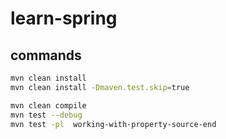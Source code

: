# learn-spring

## commands

```bash
mvn clean install
mvn clean install -Dmaven.test.skip=true

mvn clean compile
mvn test --debug
mvn test -pl  working-with-property-source-end
```
